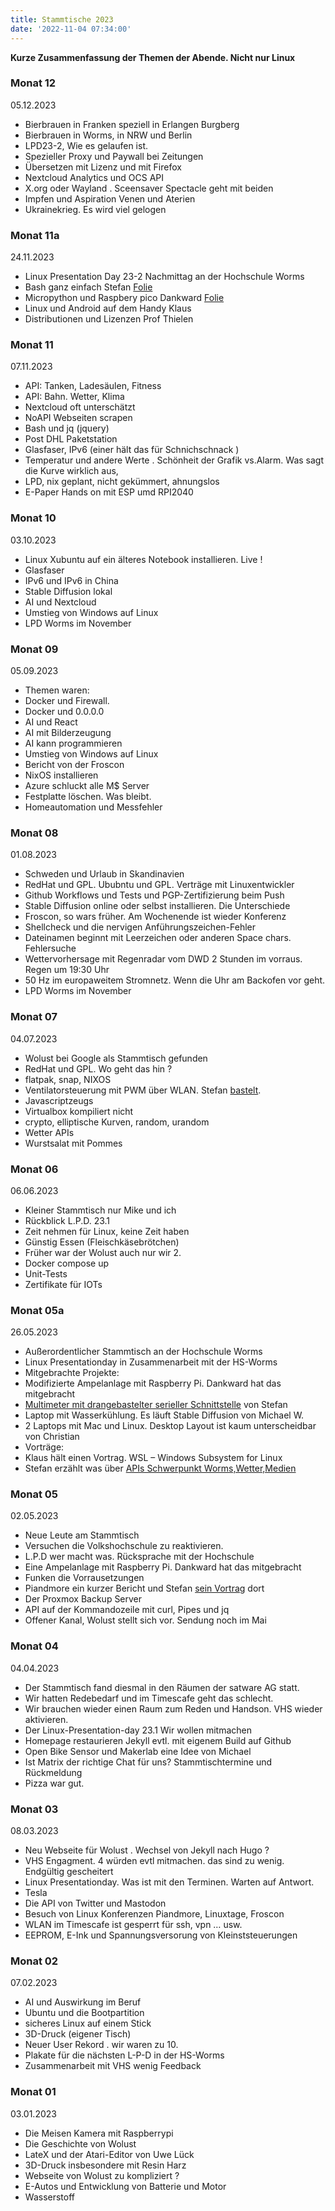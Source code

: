 ```yaml
---
title: Stammtische 2023
date: '2022-11-04 07:34:00'
---
```


**Kurze Zusammenfassung der Themen der Abende. Nicht nur Linux**

<!--truncate-->

### Monat 12
05.12.2023
- Bierbrauen in Franken speziell in Erlangen Burgberg
- Bierbrauen in Worms, in NRW und Berlin
- LPD23-2, Wie es gelaufen ist.
- Spezieller Proxy und Paywall bei Zeitungen
- Übersetzen mit Lizenz und mit Firefox
- Nextcloud  Analytics und OCS API
- X.org oder Wayland . Sceensaver Spectacle geht mit beiden
- Impfen und Aspiration Venen und Aterien
- Ukrainekrieg. Es wird viel gelogen


### Monat 11a
24.11.2023
- Linux Presentation Day 23-2 Nachmittag an der Hochschule Worms
- Bash ganz einfach Stefan [Folie](https://github.com/dewomser/BASH-LPD2023/)
- Micropython und Raspbery pico Dankward [Folie](../../../../../../../dankward_lpd23_2_vortrag)
- Linux und Android auf dem Handy Klaus
- Distributionen und Lizenzen Prof Thielen


### Monat 11
07.11.2023
- API:  Tanken, Ladesäulen, Fitness
- API:  Bahn. Wetter, Klima
- Nextcloud oft unterschätzt
- NoAPI Webseiten scrapen
- Bash und jq (jquery)
- Post DHL Paketstation
- Glasfaser, IPv6  (einer hält das für Schnichschnack )
- Temperatur und andere Werte . Schönheit  der Grafik vs.Alarm. Was sagt die Kurve wirklich aus,
- LPD, nix geplant, nicht gekümmert, ahnungslos
- E-Paper Hands on mit ESP umd RPI2040


### Monat 10
03.10.2023
- Linux Xubuntu auf ein älteres Notebook installieren. Live !
- Glasfaser
- IPv6 und IPv6 in China
- Stable Diffusion lokal
- AI und Nextcloud
- Umstieg von Windows auf Linux
- LPD Worms im November


### Monat 09
05.09.2023
- Themen waren:
- Docker und Firewall.
- Docker und 0.0.0.0
- AI und React
- AI mit Bilderzeugung
- AI kann programmieren
- Umstieg von Windows auf Linux
- Bericht von der Froscon
- NixOS installieren
- Azure schluckt alle M$ Server
- Festplatte löschen. Was bleibt.
- Homeautomation und Messfehler


### Monat 08
01.08.2023
- Schweden und Urlaub in Skandinavien
- RedHat und GPL. Ububntu und GPL. Verträge mit Linuxentwickler
- Github Workflows und Tests und PGP-Zertifizierung beim Push
- Stable Diffusion online oder selbst installieren. Die Unterschiede
- Froscon, so wars früher. Am Wochenende ist wieder Konferenz
- Shellcheck und die nervigen Anführungszeichen-Fehler
- Dateinamen beginnt mit Leerzeichen oder anderen Space chars. Fehlersuche
- Wettervorhersage mit Regenradar vom DWD 2 Stunden im vorraus. Regen um 19:30 Uhr
- 50 Hz im europaweitem Stromnetz. Wenn die Uhr am Backofen vor geht.
- LPD Worms im November


### Monat 07
04.07.2023
- Wolust bei Google als Stammtisch gefunden
- RedHat und GPL. Wo geht das hin ?
- flatpak, snap, NIXOS
- Ventilatorsteuerung mit PWM über WLAN. Stefan [bastelt](https://www.untergang.de/index.php/liste-linux/tischkuehler-vpm-lidl-gepimpt.html).
- Javascriptzeugs
- Virtualbox kompiliert nicht
- crypto, elliptische Kurven, random, urandom
- Wetter APIs
- Wurstsalat mit Pommes


### Monat 06
06.06.2023

- Kleiner Stammtisch nur Mike und ich
- Rückblick L.P.D. 23.1
- Zeit nehmen für Linux, keine Zeit haben
- Günstig Essen (Fleischkäsebrötchen)
- Früher war der Wolust auch nur wir 2.
- Docker compose up
- Unit-Tests
- Zertifikate für IOTs


### Monat 05a
26.05.2023

- Außerordentlicher Stammtisch an der Hochschule Worms
- Linux Presentationday in Zusammenarbeit mit der HS-Worms
- Mitgebrachte Projekte:
- Modifizierte Ampelanlage mit Raspberry Pi. Dankward hat das mitgebracht
- [Multimeter mit drangebastelter serieller Schnittstelle](https://nc.stefan-höhn.de/sites/spatzenbrett/sub/multimeter) von Stefan
- Laptop mit Wasserkühlung. Es läuft Stable Diffusion von Michael W.
- 2 Laptops mit Mac und Linux. Desktop Layout ist kaum unterscheidbar von Christian
- Vorträge:
- Klaus hält einen Vortrag. WSL – Windows Subsystem for Linux
- Stefan erzählt was über [APIs Schwerpunkt Worms,Wetter,Medien](https://www.untergang.de/index.php/konferenzen-thema-linux/lpd-23-1-in-worms.html)

### Monat 05
02.05.2023

- Neue Leute am Stammtisch
- Versuchen die Volkshochschule zu reaktivieren.
- L.P.D wer macht was. Rücksprache mit der Hochschule
- Eine Ampelanlage mit Raspberry Pi. Dankward hat das mitgebracht
- Funken die Vorrausetzungen
- Piandmore ein kurzer Bericht und Stefan [sein Vortrag](https://www.untergang.de/index.php/konferenzen-thema-linux/piandmore-13-ich-war-sprecher.html) dort
- Der Proxmox Backup Server
- API auf der Kommandozeile mit curl, Pipes und jq
- Offener Kanal, Wolust stellt sich vor. Sendung noch im Mai


### Monat 04
04.04.2023

- Der Stammtisch fand diesmal in den Räumen der satware AG statt. 
- Wir hatten Redebedarf und im Timescafe geht das schlecht.
- Wir brauchen wieder einen Raum zum Reden und Handson. VHS wieder aktivieren.
- Der Linux-Presentation-day 23.1  Wir wollen mitmachen 
- Homepage restaurieren Jekyll evtl. mit eigenem Build auf Github
- Open Bike Sensor und Makerlab  eine Idee von Michael
- Ist Matrix der richtige Chat für uns? Stammtischtermine und Rückmeldung
- Pizza war gut.


### Monat 03
08.03.2023

- Neu Webseite für Wolust . Wechsel von Jekyll nach Hugo ?
- VHS Engagment. 4 würden evtl mitmachen. das sind zu wenig. Endgültig gescheitert
- Linux Presentationday. Was ist mit den Terminen. Warten auf Antwort.
- Tesla
- Die API von Twitter und Mastodon
- Besuch von Linux Konferenzen Piandmore, Linuxtage, Froscon
- WLAN im Timescafe ist gesperrt für ssh, vpn … usw.
- EEPROM, E-Ink und Spannungsversorung von Kleinststeuerungen


### Monat 02
07.02.2023

- AI und Auswirkung im Beruf
- Ubuntu und die Bootpartition
- sicheres Linux auf einem Stick
- 3D-Druck (eigener Tisch)
- Neuer User Rekord . wir waren zu 10.
- Plakate für die nächsten L-P-D in der HS-Worms
- Zusammenarbeit mit VHS wenig Feedback


### Monat 01
03.01.2023

- Die Meisen Kamera mit Raspberrypi
- Die Geschichte von Wolust
- LateX  und der Atari-Editor von Uwe Lück
- 3D-Druck insbesondere mit Resin Harz
- Webseite von Wolust zu kompliziert ?
- E-Autos und Entwicklung von Batterie und Motor
- Wasserstoff
